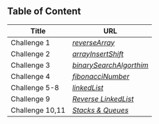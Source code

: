 ## Table of Content

| Title | URL |
| -------- | -----------|
| Challenge 1 | *[reverseArray](./Challenge1/README.md)*
| Challenge 2 | *[arrayInsertShift](./Challenge2/README.md)* |
| Challenge 3 | *[binarySearchAlgorthim](./Challenge3/README.md)* |
| Challenge 4 | *[fibonacciNumber](./Challenge4/README.md)* |
| Challenge 5-8 | *[linkedList](./Challenge5/README.md)* |
| Challenge 9 | *[Reverse LinkedList](./Challenge9/README.md)* |
| Challenge 10,11 | *[Stacks & Queues ](./Challenge10/README.md)* |
